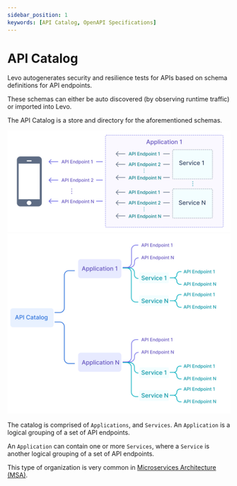 ```yaml
---
sidebar_position: 1
keywords: [API Catalog, OpenAPI Specifications]
---
```


# API Catalog
Levo autogenerates security and resilience tests for APIs based on schema definitions for API endpoints.

These schemas can either be auto discovered (by observing runtime traffic) or imported into Levo.

The API Catalog is a store and directory for the aforementioned schemas. 

![](../../assets/api-catalog-structure-1.svg)
![](../../assets/api-catalog-structure-2.svg)

The catalog is comprised of `Applications`, and `Services`. An `Application` is a logical grouping of a set of API endpoints.

An `Application` can contain one or more `Services`, where a `Service` is another logical grouping of a set of API endpoints.

This type of organization is very common in [Microservices Architecture (MSA)][msa].

[msa]: https://aws.amazon.com/microservices/

